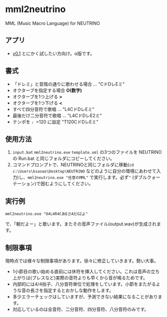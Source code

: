 # mml2neutrino
MML (Music Macro Language) for NEUTRINO

## アプリ
- [v0.1](https://github.com/ksasao/mml2neutrino/files/4243814/v0.1.zip) とにかく試したい方向け。α版です。

## 書式
- 「ドレミ」と音階の通りに歌わせる場合 ... "CドDレEミ"
- オクターブを指定する場合 __O(数字)__
- オクターブを1つ上げる __>__
- オクターブを1つ下げる __<__
- すべて四分音符で歌唱 ... "L4CドDレEミ"
- 最後だけ二分音符で歌唱 ... "L4CドDレE2ミ"
- テンポを ♩=120 に設定 "T120CドDレEミ"

## 使用方法
1. ```input.bat``` ```mml2neutrino.exe``` ```template.xml``` の3つのファイルを NEUTRINO の Run.bat と同じフォルダにコピーしてください。
2. コマンドプロンプトで、NEUTRINOと同じフォルダに移動(```cd c:\Users\ksasao\Desktop\NEUTRINO``` などのように自分の環境にあわせて入力)し、```mml2neutrino.exe "任意のMML"``` で実行します。必ず```"``` (ダブルクォーテーション)で囲むようにしてください。

## 実行例
```
mml2neutrino.exe "O4L4R4CあEさAだG2よ"
```
で、「朝だよー」と歌います。またその音声ファイル(output.wav)が生成されます。

## 制限事項
現時点では様々な制限事項があります。徐々に修正していきます。勢い大事。
- 1小節目の歌い始める直前には休符を挿入してください。これは音声の立ち上がりは(ブレスなど)実際の音符よりも早くから音が鳴るためです。
- 内部的には4/4拍子、八分音符単位で処理をしています。小節をまたがるような音の長さを指定するとおかしな動作をします。
- 多少エラーチェックはしていますが、予測できない結果になることがあります。
- 対応しているのは全音符、二分音符、四分音符、八分音符のみです。